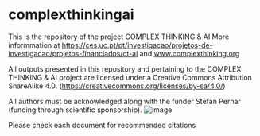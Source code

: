 # complexthinkingai
This is the repository of the project COMPLEX THINKING &amp; AI
More informmation at https://ces.uc.pt/pt/investigacao/projetos-de-investigacao/projetos-financiados/ct-ai and www.complexthinking.org


All outputs presented in this repository and pertaining to the COMPLEX THINKING & AI project are licensed under a 
Creative Commons Attribution ShareAlike 4.0. (https://creativecommons.org/licenses/by-sa/4.0/)

All authors must be acknowledged along with the funder Stefan Pernar (funding through scientific sponsorship).
![image](https://github.com/user-attachments/assets/4d24804b-368e-49b9-aa23-2d6561fa8d77)

Please check each document for recommended citations
